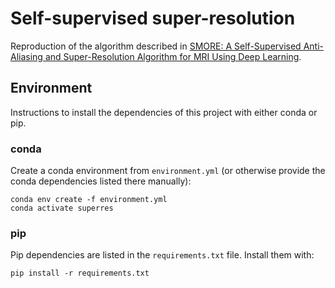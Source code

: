# Self-supervised super-resolution

Reproduction of the algorithm described in [SMORE: A Self-Supervised Anti-Aliasing and Super-Resolution Algorithm for MRI Using Deep Learning](https://ieeexplore.ieee.org/document/9253710).

## Environment

Instructions to install the dependencies of this project with either conda or pip.

### conda

Create a conda environment from `environment.yml` (or otherwise provide the conda dependencies listed there manually):

```shell
conda env create -f environment.yml
conda activate superres
```

### pip

Pip dependencies are listed in the `requirements.txt` file. Install them with:

```shell
pip install -r requirements.txt
```
